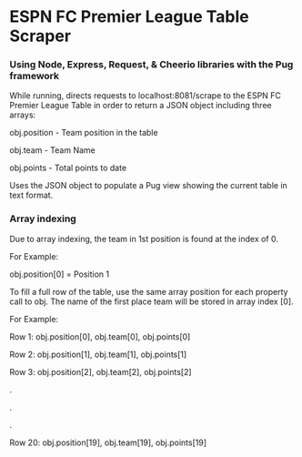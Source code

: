 # ESPN FC Premier League Table Scraper

### Using Node, Express, Request, & Cheerio libraries with the Pug framework

While running, directs requests to localhost:8081/scrape to the ESPN FC Premier League Table in order to return a JSON object including three arrays:

obj.position - Team position in the table

obj.team - Team Name

obj.points - Total points to date

Uses the JSON object to populate a Pug view showing the current table in text format.


### Array indexing
Due to array indexing, the team in 1st position is found at the index of 0.

For Example: 

obj.position[0] = Position 1

To fill a full row of the table, use the same array position for each property call to obj.  The name of the first place team will be stored in array index [0].

For Example: 

Row 1: obj.position[0], obj.team[0], obj.points[0]

Row 2: obj.position[1], obj.team[1], obj.points[1]

Row 3: obj.position[2], obj.team[2], obj.points[2]

.

.

.

Row 20: obj.position[19], obj.team[19], obj.points[19]
